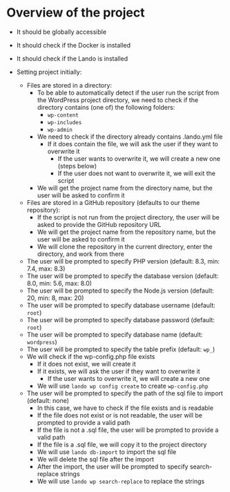 # Overview of the project

- It should be globally accessible
- It should check if the Docker is installed
- It should check if the Lando is installed

- Setting project initially:
    - Files are stored in a directory:
        - To be able to automatically detect if the user run the script from the WordPress project directory,
          we need to check if the directory contains (one of) the following folders:
            - `wp-content`
            - `wp-includes`
            - `wp-admin`
        - We need to check if the directory already contains .lando.yml file
            - If it does contain the file, we will ask the user if they want to overwrite it
                - If the user wants to overwrite it, we will create a new one (steps below)
                - If the user does not want to overwrite it, we will exit the script
        - We will get the project name from the directory name, but the user will be asked to confirm it
    - Files are stored in a GitHub repository (defaults to our theme repository):
        - If the script is not run from the project directory, the user will be asked to provide the GitHub repository URL
        - We will get the project name from the repository name, but the user will be asked to confirm it
        - We will clone the repository in the current directory, enter the directory, and work from there
    - The user will be prompted to specify PHP version (default: 8.3, min: 7.4, max: 8.3)
    - The user will be prompted to specify the database version (default: 8.0, min: 5.6, max: 8.0)
    - The user will be prompted to specify the Node.js version (default: 20, min: 8, max: 20)
    - The user will be prompted to specify database username (default: `root`)
    - The user will be prompted to specify database password (default: `root`)
    - The user will be prompted to specify database name (default: `wordpress`)
    - The user will be prompted to specify the table prefix (default: `wp_`)
    - We will check if the wp-config.php file exists
        - If it does not exist, we will create it
        - If it exists, we will ask the user if they want to overwrite it
            - If the user wants to overwrite it, we will create a new one
        - We will use `lando wp config create` to create `wp-config.php`
    - The user will be prompted to specify the path of the sql file to import (default: none)
        - In this case, we have to check if the file exists and is readable
        - If the file does not exist or is not readable, the user will be prompted to provide a valid path
        - If the file is not a .sql file, the user will be prompted to provide a valid path
        - If the file is a .sql file, we will copy it to the project directory
        - We will use `lando db-import` to import the sql file
        - We will delete the sql file after the import
        - After the import, the user will be prompted to specify search-replace strings
        - We will use `lando wp search-replace` to replace the strings
